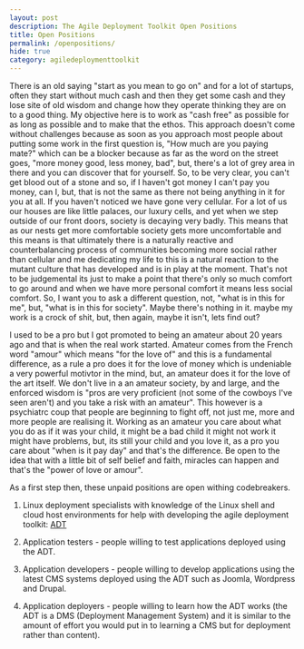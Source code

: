 ```yaml
---
layout: post
description: The Agile Deployment Toolkit Open Positions
title: Open Positions
permalink: /openpositions/
hide: true
category: agiledeploymenttoolkit
---
```


There is an old saying "start as you mean to go on" and for a lot of startups, often they start without much cash and then they get some cash and they lose site of old wisdom and change how they operate thinking they are on to a good thing.
My objective here is to work as "cash free" as possible for as long as possible and to make that the ethos.
This approach doesn't come without challenges because as soon as you approach most people about putting some work in the first question is, "How much are you paying mate?" which can be a blocker because as far as the word on the street goes, "more money good, less money, bad", but, there's a lot of grey area in there and you can discover that for yourself. 
So, to be very clear, you can't get blood out of a stone and so, if I haven't got money I can't pay you money, can I, but, that is not the same as there not being anything in it for you at all. If you haven't noticed we have gone very cellular. For a lot of us our houses are like little palaces, our luxury cells, and yet when we step outside of our front doors, society is decaying very badly. This means that as our nests get more comfortable society gets more uncomfortable and this means is that ultimately there is a naturally reactive and counterbalancing process of communities becoming more social rather than cellular and me dedicating my life to this is a natural reaction to the mutant culture that has developed and is in play at the moment. That's not to be judgemental its just to make a point that there's only so much comfort to go around and when we have more personal comfort it means less social comfort. So, I want you to ask a different question, not, "what is in this for me", but, "what is in this for society". Maybe there's nothing in it. maybe my work is a crock of shit, but, then again, maybe it isn't, lets find out?

I used to be a pro but I got promoted to being an amateur about 20 years ago and that is when the real work started. Amateur comes from the French word "amour" which means "for the love of" and this is a fundamental difference, as a rule a pro does it for the love of money which is undeniable a very powerful motivtor in the mind, but, an amateur does it for the love of the art itself. We don't live in a an amateur society, by and large, and the enforced wisdom is "pros are very proficient (not some of the cowboys I've seen aren't) and you take a risk with an amateur". This however is a psychiatrc coup that people are beginning to fight off, not just me, more and more people are realising it. Working as an amateur you care about what you do as if it was your child, it might be a bad child it might not work it might have problems, but, its still your child and you love it, as a pro you care about "when is it pay day" and that's the difference. Be open to the idea that with a little bit of self belief and faith, miracles can happen and that's the "power of love or amour". 

As a first step then, these unpaid positions are open withing codebreakers.

1) Linux deployment specialists with knowledge of the Linux shell and cloud host environments for help with developing the agile deployment toolkit: [ADT](www.github.com/agile-deployer)  

2) Application testers - people willing to test applications deployed using the ADT.  

3) Application developers - people willing to develop applications using the latest CMS systems deployed using the ADT such as Joomla, Wordpress and Drupal.  

4) Application deployers - people willing to learn how the ADT works (the ADT is a DMS (Deployment Management System) and it is similar to the amount of effort you would put in to learning a CMS but for deployment rather than content). 
